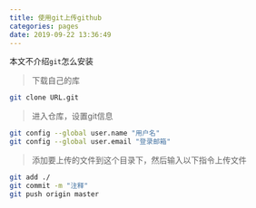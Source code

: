 ```yaml
---
title: 使用git上传github
categories: pages
date: 2019-09-22 13:36:49
---
```


本文不介绍``git``怎么安装

> 下载自己的库

```sh
git clone URL.git
```

> 进入仓库，设置git信息

```sh
git config --global user.name "用户名"
git config --global user.email "登录邮箱"
```

> 添加要上传的文件到这个目录下，然后输入以下指令上传文件

```sh
git add ./
git commit -m "注释"
git push origin master
```
